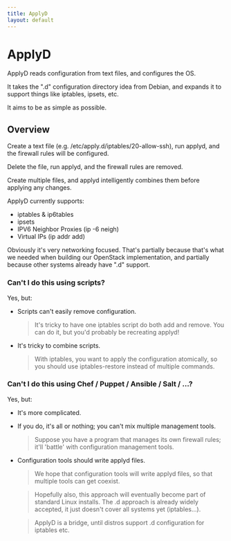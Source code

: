 ```yaml
---
title: ApplyD
layout: default
---
```


# ApplyD

ApplyD reads configuration from text files, and configures the OS.

It takes the ".d" configuration directory idea from Debian, and expands it to support things like iptables, ipsets, etc.

It aims to be as simple as possible.

## Overview

Create a text file (e.g. /etc/apply.d/iptables/20-allow-ssh), run applyd, and the firewall rules will be configured.

Delete the file, run applyd, and the firewall rules are removed.

Create multiple files, and applyd intelligently combines them before applying any changes.

ApplyD currently supports:

* iptables & ip6tables
* ipsets
* IPV6 Neighbor Proxies (ip -6 neigh)
* Virtual IPs (ip addr add)

Obviously it's very networking focused.  That's partially because that's what we needed when building our OpenStack implementation, and partially because other systems already have ".d" support. 

### Can't I do this using scripts?

Yes, but:

*   Scripts can't easily remove configuration.

    > It's tricky to have one iptables script do both add and remove.  You can do it, but you'd probably be recreating applyd!

*   It's tricky to combine scripts.

    > With iptables, you want to apply the configuration atomically, so you should use iptables-restore instead of multiple commands.


### Can't I do this using Chef / Puppet / Ansible / Salt / ...?

Yes, but:

*   It's more complicated.
*   If you do, it's all or nothing; you can't mix multiple management tools.

    > Suppose you have a program that manages its own firewall rules; it'll 'battle' with configuration management tools.

*   Configuration tools should write applyd files.

    > We hope that configuration tools will write applyd files, so that multiple tools can get coexist.

    > Hopefully also, this approach will eventually become part of standard Linux installs.  The .d approach is already widely accepted, it just doesn't cover all systems yet (iptables...).

    > ApplyD is a bridge, until distros support .d configuration for iptables etc. 

